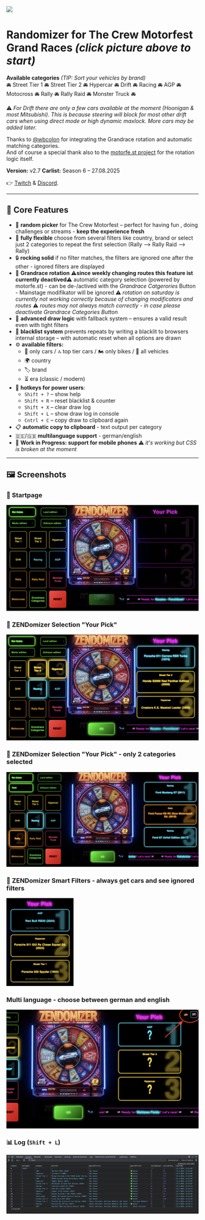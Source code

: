 [<img src="https://github.com/user-attachments/assets/f32ae56e-248a-4780-9c39-da9c1b17f73e" width="360">](https://shogun160.github.io/TCM-ZEN_DOMIZER/zendomizer.html)

# **Randomizer for The Crew Motorfest Grand Races** *(click picture above to start)*

**Available categories** *(TIP: Sort your vehicles by brand)*  
🚘 Street Tier 1 🚘 Street Tier 2 🚘 Hypercar 🚘 Drift 🚘 Racing 🚘 AGP 🚘 Motocross 🚘 Rally 🚘 Rally Raid 🚘 Monster Truck 🚘

⚠️ *For Drift there are only a few cars available at the moment (Hoonigan & most Mitsubishi). This is because steering will block for most other drift cars when using direct mode or high dynamic maxlock. More cars may be added later.*

Thanks to [@wbcolon](https://github.com/wbcolon) for integrating the Grandrace rotation and automatic matching categories.  
And of course a special thank also to the [motorfe.st project](https://github.com/calamity-inc/motorfe.st/) for the rotation logic itself.

**Version:** v2.7
**Carlist:** Season 6 – 27.08.2025

👉 [Twitch](https://www.twitch.tv/xthepapapyr0) & [Discord](https://discord.gg/mJKXNPTG).

---

## 🔧 Core Features

- 🎰 **random picker** for The Crew Motorfest – perfect for having fun , doing challenges or streams - **keep the experience fresh**
- 🧠 **fully flexible** choose from several filters like country, brand or select just 2 categories to repeat the first selection (Rally --> Rally Raid --> Rally)
- 🔒 **rocking solid** if no filter matches, the filters are ignored one after the other - ignored filters are displayed
- 🏁 **Grandrace rotation** ⚠️**since weekly changing routes this feature ist currently deactived**⚠️ automatic category selection (powered by motorfe.st) - can be de-/actived with the *Grandrace Catgerories* Button - Mainstage modifikator will be ignored ⚠️ *rotation on saturday is currently not working correctly because of changing modificators and routes* ⚠️ *routes may not always match correctly - in case please deactivate Grandrace Categories Button*
- 🎯 **advanced draw logic** with fallback system – ensures a valid result even with tight filters
- 🔁 **blacklist system** prevents repeats by writing a blacklit to browsers internal storage – with automatic reset when all options are drawn
- ⚙️ **available filters:**
  - 🚗 only cars / 🔝 top tier cars / 🏍️ only bikes / 🚙 all vehicles  
  - 🌍 country  
  - 🏷️ brand  
  - ⏳ era (classic / modern)
- 🧹 **hotkeys for power users**:
  - `Shift + ?` – show help
  - `Shift + R` – reset blacklist & counter  
  - `Shift + X` – clear draw log  
  - `Shift + L` – show draw log in console
  - `Cntrl + C` – copy draw to clipboard again
- 📋 **automatic copy to clipboard** - text output per category
- 🇩🇪/🇬🇧 **multilanguage support** - german/english
- 📲 **Work in Progress: support for mobile phones** ⚠️ *it's working but CSS is broken at the moment*

---

## 🖼️ Screenshots

### 🏁 Startpage
![Zendomizer Startpage](assets/pic/Zendomizer_startpage.png)

### 🎰 ZENDomizer Selection "Your Pick"
![Zendomizer Clipboard Result](assets/pic/ZENdomizer_selection.png)

### 🎰 ZENDomizer Selection "Your Pick" - only 2 categories selected
![Zendomizer Clipboard Result](assets/pic/ZENdomizer_2cat_selection.png)

### 🎰 ZENDomizer Smart Filters - always get cars and see ignored filters
<img src="assets/pic/ZENdomizer_ignored_filters.png" width="35%">

### Multi language - choose between german and english
![Zendomizer Multi language](assets/pic/ZENdomizer_multilanguage.png)

### 📊 Log (`Shift + L`)
![Zendomizer DevLog](assets/pic/ZENdomizer_DevCon_Log.png)
